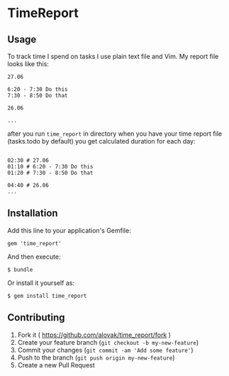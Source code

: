 # TimeReport

## Usage

To track time I spend on tasks I use plain text file and Vim. My report file looks
like this:

```
27.06

6:20 - 7:30 Do this
7:30 - 8:50 Do that

26.06

...

```

after you run ```time_report``` in directory when you have your time report file
(tasks.todo by default) you get calculated duration for each day:

```

02:30 # 27.06
01:10 # 6:20 - 7:30 Do this
01:20 # 7:30 - 8:50 Do that

04:40 # 26.06
...

```


## Installation

Add this line to your application's Gemfile:

    gem 'time_report'

And then execute:

    $ bundle

Or install it yourself as:

    $ gem install time_report


## Contributing

1. Fork it ( https://github.com/alovak/time_report/fork )
2. Create your feature branch (`git checkout -b my-new-feature`)
3. Commit your changes (`git commit -am 'Add some feature'`)
4. Push to the branch (`git push origin my-new-feature`)
5. Create a new Pull Request
